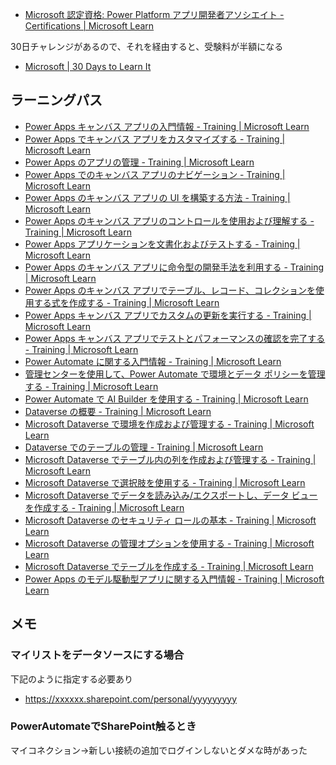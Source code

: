 * [Microsoft 認定資格: Power Platform アプリ開発者アソシエイト \- Certifications \| Microsoft Learn](https://learn.microsoft.com/ja-jp/certifications/power-platform-app-maker/)

30日チャレンジがあるので、それを経由すると、受験料が半額になる

* [Microsoft \| 30 Days to Learn It](https://developer.microsoft.com/ja-JP/offers/30-days-to-learn-it)

## ラーニングパス

* [Power Apps キャンバス アプリの入門情報 \- Training \| Microsoft Learn](https://learn.microsoft.com/ja-jp/training/modules/get-started-with-powerapps/)
* [Power Apps でキャンバス アプリをカスタマイズする \- Training \| Microsoft Learn](https://learn.microsoft.com/ja-jp/training/modules/customize-apps-in-powerapps/)
* [Power Apps のアプリの管理 \- Training \| Microsoft Learn](https://learn.microsoft.com/ja-jp/training/modules/manage-apps-in-powerapps/)
* [Power Apps でのキャンバス アプリのナビゲーション \- Training \| Microsoft Learn](https://learn.microsoft.com/ja-jp/training/modules/navigation-canvas-app/)
* [Power Apps のキャンバス アプリの UI を構築する方法 \- Training \| Microsoft Learn](https://learn.microsoft.com/ja-jp/training/modules/how-to-build-ui-canvas-app/)
* [Power Apps のキャンバス アプリのコントロールを使用および理解する \- Training \| Microsoft Learn](https://learn.microsoft.com/ja-jp/training/modules/controls-canvas-apps/)
* [Power Apps アプリケーションを文書化およびテストする \- Training \| Microsoft Learn](https://learn.microsoft.com/ja-jp/training/modules/document-test-powerapps-app/)
* [Power Apps のキャンバス アプリに命令型の開発手法を利用する \- Training \| Microsoft Learn](https://learn.microsoft.com/ja-jp/training/modules/use-imperative-dev-techniques-powerapps-canvas-app/)
* [Power Apps のキャンバス アプリでテーブル、レコード、コレクションを使用する式を作成する \- Training \| Microsoft Learn](https://learn.microsoft.com/ja-jp/training/modules/author-advanced-formulas-powerapps/)
* [Power Apps キャンバス アプリでカスタムの更新を実行する \- Training \| Microsoft Learn](https://learn.microsoft.com/ja-jp/training/modules/perform-custom-updates-powerapps-canvas-app/)
* [Power Apps キャンバス アプリでテストとパフォーマンスの確認を完了する \- Training \| Microsoft Learn](https://learn.microsoft.com/ja-jp/training/modules/testing-performance-checks-powerapps/)
* [Power Automate に関する入門情報 \- Training \| Microsoft Learn](https://learn.microsoft.com/ja-jp/training/modules/get-started-flows/?WT.mc_id=cloudskillschallenge_B7BFF832-B9EC-495C-8213-26471EB30B38)
* [管理センターを使用して、Power Automate で環境とデータ ポリシーを管理する \- Training \| Microsoft Learn](https://learn.microsoft.com/ja-jp/training/modules/administer-flows/)
* [Power Automate で AI Builder を使用する \- Training \| Microsoft Learn](https://learn.microsoft.com/ja-jp/training/modules/ai-builder-power-automate/)
* [Dataverse の概要 \- Training \| Microsoft Learn](https://learn.microsoft.com/ja-jp/training/modules/introduction-common-data-service/)
* [Microsoft Dataverse で環境を作成および管理する \- Training \| Microsoft Learn](https://learn.microsoft.com/ja-jp/training/modules/create-manage-environments/)
* [Dataverse でのテーブルの管理 \- Training \| Microsoft Learn](https://learn.microsoft.com/ja-jp/training/modules/create-manage-entities/)
* [Microsoft Dataverse でテーブル内の列を作成および管理する \- Training \| Microsoft Learn](https://learn.microsoft.com/ja-jp/training/modules/create-manage-fields-within-entity/)
* [Microsoft Dataverse で選択肢を使用する \- Training \| Microsoft Learn](https://learn.microsoft.com/ja-jp/training/modules/working-with-option-sets/)
* [Microsoft Dataverse でデータを読み込み/エクスポートし、データ ビューを作成する \- Training \| Microsoft Learn](https://learn.microsoft.com/ja-jp/training/modules/load-export-data-create-data-views/)
* [Microsoft Dataverse のセキュリティ ロールの基本 \- Training \| Microsoft Learn](https://learn.microsoft.com/ja-jp/training/modules/get-started-security-roles/)
* [Microsoft Dataverse の管理オプションを使用する \- Training \| Microsoft Learn](https://learn.microsoft.com/ja-jp/training/modules/use-admin-options-cds/)
* [Microsoft Dataverse でテーブルを作成する \- Training \| Microsoft Learn](https://learn.microsoft.com/ja-jp/training/modules/get-started-with-powerapps-common-data-service/)
* [Power Apps のモデル駆動型アプリに関する入門情報 \- Training \| Microsoft Learn](https://learn.microsoft.com/ja-jp/training/modules/get-started-with-model-driven-apps-in-powerapps/)


## メモ

### マイリストをデータソースにする場合

下記のように指定する必要あり

* https://xxxxxx.sharepoint.com/personal/yyyyyyyyy

### PowerAutomateでSharePoint触るとき

マイコネクション→新しい接続の追加でログインしないとダメな時があった

